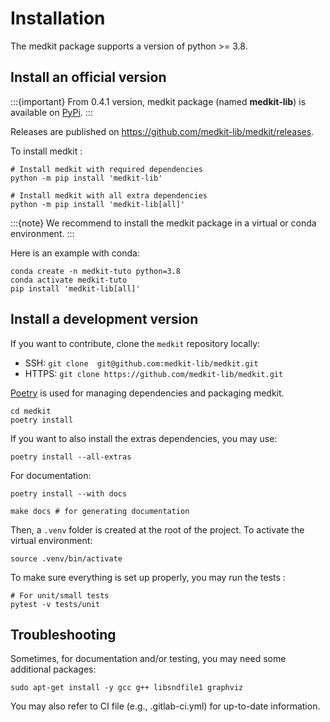 # Installation

The medkit package supports a version of python >= 3.8.

## Install an official version

:::{important}
From 0.4.1 version, medkit package (named **medkit-lib**) is available on
[PyPi](https://pypi.org/project/medkit-lib/).
:::

Releases are published on <https://github.com/medkit-lib/medkit/releases>.

To install medkit :

```
# Install medkit with required dependencies
python -m pip install 'medkit-lib'

# Install medkit with all extra dependencies
python -m pip install 'medkit-lib[all]'
```

:::{note}
We recommend to install the medkit package in a virtual or conda environment.
:::

Here is an example with conda:
```
conda create -n medkit-tuto python=3.8
conda activate medkit-tuto
pip install 'medkit-lib[all]'
```

## Install a development version

If you want to contribute, clone the `medkit` repository locally:
  - SSH: `git clone  git@github.com:medkit-lib/medkit.git`
  - HTTPS: `git clone https://github.com/medkit-lib/medkit.git`

[Poetry](https://python-poetry.org) is used for managing dependencies and
packaging medkit.

```shell
cd medkit
poetry install
```

If you want to also install the extras dependencies, you may use:
```shell
poetry install --all-extras
```

For documentation:
```shell
poetry install --with docs

make docs # for generating documentation
```

Then, a `.venv` folder is created at the root of the project. To activate the
virtual environment:
```shell
source .venv/bin/activate
```

To make sure everything is set up properly, you may run the tests :

```
# For unit/small tests
pytest -v tests/unit
```

## Troubleshooting

Sometimes, for documentation and/or testing, you may need some additional packages:

```
sudo apt-get install -y gcc g++ libsndfile1 graphviz
```
You may also refer to CI file (e.g., .gitlab-ci.yml) for up-to-date information.

